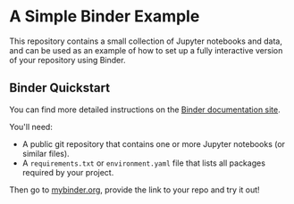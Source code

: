 # A Simple Binder Example

This repository contains a small collection of Jupyter notebooks and data, and can be used as an example of how to set up a fully interactive version of your repository using Binder.

## Binder Quickstart

You can find more detailed instructions on the [Binder documentation site](https://mybinder.readthedocs.io/en/latest/).

You'll need:
- A public git repository that contains one or more Jupyter notebooks (or similar files).
- A `requirements.txt` or `environment.yaml` file that lists all packages required by your project.

Then go to [mybinder.org](https://mybinder.org), provide the link to your repo and try it out!
